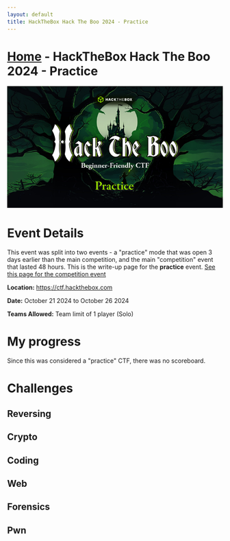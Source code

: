 ```yaml
---
layout: default
title: HackTheBox Hack The Boo 2024 - Practice
---
```


# [Home](../index.md) - HackTheBox Hack The Boo 2024 - Practice

![HackTheBoo 2024 - Practice](logo.jpg)

# Event Details
This event was split into two events - a "practice" mode that was open 3 days earlier than the main competition, and the main "competition" event that lasted 48 hours. This is the write-up page for the __practice__ event. [See this page for the competition event](../htb-2024-hack-the-boo/)

**Location:** https://ctf.hackthebox.com

**Date:** October 21 2024 to October 26 2024

**Teams Allowed:** Team limit of 1 player (Solo)

# My progress
Since this was considered a "practice" CTF, there was no scoreboard.

# Challenges
## Reversing

## Crypto

## Coding

## Web

## Forensics



## Pwn
